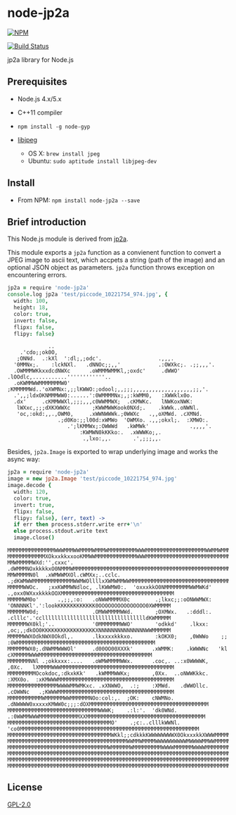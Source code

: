 node-jp2a
=========
[![NPM](https://nodei.co/npm/node-jp2a.png?downloads=true)](https://nodei.co/npm/node-jp2a/)

[![Build Status](https://api.travis-ci.org/zyxar/node-jp2a.svg?branch=master)](https://travis-ci.org/zyxar/node-jp2a)

jp2a library for Node.js


## Prerequisites

- Node.js 4.x/5.x
- C++11 compiler
- `npm install -g node-gyp`
- [libjpeg](http://www.ijg.org)

  - OS X: `brew install jpeg`
  - Ubuntu: `sudo aptitude install libjpeg-dev`

## Install

- From NPM: `npm install node-jp2a --save`

## Brief introduction

This Node.js module is derived from [jp2a](https://github.com/cslarsen/jp2a).

This module exports a `jp2a` function as a convienent function to convert a JPEG image to ascii text, which accpets a string (path of the image) and an optional JSON object as parameters. `jp2a` function throws exception on encountering errors.

```coffeescript
jp2a = require 'node-jp2a'
console.log jp2a 'test/piccode_10221754_974.jpg', {
  width: 100,
  height: 18,
  color: true,
  invert: false,
  flipx: false,
  flipy: false}
```

                 ..
        .'cdo;;ok0O,
       ;ONNd.  .:kXl  ':dl;,;odc'.                  .,,,.
      '0MMNx;.    :lckNXl.   .dNNOc;;,,'            .:OWXkc;. .;;,,,'.
      .OWMMMWKkxxdcdNWXc      .oWMMMWMMKl,;oxdc'     .dWWO'   .lOOdlc,...........''''''''''''..
      .oKWMMWWMMMMMMMW0'       ;KMMMMMWd..'oXWMNx:,;;lKWWO:;odool;,,;;;,,,,,,,,,,,,,,,,,,,;;,'.
      .',,;ldxOKNMMMWW0:......':0WMMMMNx;,;:kWMM0,   :XWWklx0o.
      .dx'     .cKMMWWXl,;;;,,,c0WWMMWX;  .cKMWKc.   lNWKoxNWK:
       lWXxc,;;;dXKXWWXc       ;KWWMWWKook0NXd;.    .kWWk..oNWNl.
       'oc,:okd:,,.,OWM0,     .xWWNWWWk.;0WWXc   .,,oXMWd. .cXMNd.
                    .;d0Ko:;;l00d:xWMWo  'OWMXo. .,,;okxl;.  :XMWO:.
                       .';lKMMWx;:OWWWd   .kWMWk'             .,,,,'.
                           :KWMWN0kKKko:.  .xWWWKo;,.
                            .,lxo:,,.       .',;;;,,.


Besides, `jp2a.Image` is exported to wrap underlying image and works the async way:

```coffeescript
jp2a = require 'node-jp2a'
image = new jp2a.Image 'test/piccode_10221754_974.jpg'
image.decode {
  width: 120,
  color: true,
  invert: true,
  flipx: false,
  flipy: false}, (err, text) ->
  if err then process.stderr.write err+'\n'
  else process.stdout.write text
  image.close()
```

    MMMMMMMMMMMMMMMWWWMMMWWMMMMWMMMWMMMMMMMMMWWWMMMMMMMMMMMMMMMMMMMWWMMWMMMMMMMMMMMMMMMMMMMMMMMMMMMMMMMMMMMMMMMMMMMMMMMMMMMM
    MMMMMMMMMMMMXOkxxkkxxooKMMWWMMMMMMMMMMMMMWWWMMMMMMMMMMMMMMMMMMMMMMMMMMMMMMMMMMMMMMMMMMMMMMMMMMMMMMMMMMMMMMMMMMMMMMMMMMMM
    MMWMMMMMWXd:'',cxxc'. .dWMMMNOxkkkkxO0NMMMWMMMMMMMMMMMMMMMMMMMMMMMMMMMMMMMMMMMMMMMMMMMMMMMMMMMMMMMMMMMMMMMMMMMMMMMMMMMMM
    MMWMMMMN0l  .xWMWWMXOl.cWMXx;..cclc. .;dKWMWWMMMMMMMMMMMMMWWMWOllllxXWMWMMWWMMMMMMMMMMMMMMMMMMMMMMMMMMMMMMMMMMMMMMMMMMMM
    MMMMMWWOc.   ;xxKWMMWNdloc, .lKWWMW0:.  'oxxxkkO0NMMMMMMMMWWMWKd'  .,oxx0WXxxkkkkOOXMMMMMMMMMMMMMMMMMMMMMMMMMMMMMMMMMMMM
    MMMMMWM0o'      .,;;,:o:   .oNWWMMMMX0c        .;lkxc;;:oONWWMWX:   'ONNNNKl'.':lookKKKKKKKKKKKK0OOOOOOOOOOOOOOO0XWMMMMM
    MMMMMMW0d;                 .OMWWMMMMWWd.       ;OXMWx.   .:dddl:.   .clllc'.'ccllllllllllllllllllllllllllllllllldKWMMMMM
    MMMMMMWX0kl;'..            '0MMMMMMMWWO'       'odkkd'    .lkxx:    ,oc;,;dkOO0KKKKKKKKKKKKKKKKKXNNNNNNNNNNNNNNNWWMMMMMM
    MMMMMWWXOdkNWX0Okdl,.      .lkxxxxkkkxo.       :kOKX0;    ,0WWWo    ;;   :0WMMMMMMMMMMMMMMMMMMMMMMMMMMMMMMMMMMMMMMMMMMMM
    MMMMMMWX0;.dNWMMWWWOl'     .d00OO00XXXk'      .xWMMK:    .kWWWNc   'kl    cXMMMMMWWWMMMMMMMMMMMMMMMMMMMMMMMMMMMMMMMMMMMM
    MMMMMMMNNl .;okkxxx:....   .oWMWMMMMWWx.      .coc,. ..:x0WWWWK,   ,0Xc.   lXMMMMWWWMMMMMMMMMMMMMMMMMMMMMMMMMMMMMMMMMMMM
    MMMMMMMMMOcokdoc,:dkxkKk'   .kWMMMWWKx;       ,0Xx.  ..oNWWKkkc.   :XMX0o.  :xKMWWWMMMMMMMMMMMMMMMMMMMMMMMMMMMMMMMMMMMMM
    MMMMMMMMMMMMMMMMWWWWMMWMKxc. .xXNWWO,  .:;    :XMWd.   .dWWOllc.   .cOWWNc   .;KWWWMMMMMMMMMMMMMMMMMMMMMMMMMMMMMMMMMMMMM
    MMMMMMMMMMMWMMMMMMWWMMMMMMNOo:col:,.  ;OK:    cNWMNo.   .dNWWWW0xxxxxKMWW0c;;;:dOXMMMMMMMMMMMMMMMMMMMMMMMMMMMMMMMMMMMMMM
    MMMMMMMMMMMMMMMMMMMMMMMMMMMMMWWWK;    .:l:'.  'dk0WNd.   .:0WWMMWWWMMMMMMMMMMMMMXXMMMMMMMMMMMMMMMMMMMMMMMMMMMMMMMMMMMMMM
    MMMMMMMMMMMMMMMMMMMMMMMMMMMMMMMMMO'    .;c:..clllkWWNl.    'co0MMMMMMMMMMMMMMMMMMMMMMMMMMMMMMMMMMMMMMMMMMMMMMMMMMMMMMMMM
    MMMMMMMMMMMMMMMMMMMMMMMMMMMMMMMMMWKkl;;cdkkkKWWWWWWWWX0OkxxxkkXWWWMMMMMMMMMMMMMMMMMMMMMMMMMMMMMMMMMMMMMMMMMMMMMMMMMMMMMM
    MMMMMMMMMMMMMMMMMMMMMMMMMMMMMMMMMMMMMMWWMMWMMMMWWWWWWWWWWMWWWWMMWWMMMMMMMMMMMMMMMMMMMMMMMMMMMMMMMMMMMMMMMMMMMMMMMMMMMMMM
    MMMMMMMMMMMMMMMMMMMMMMMMMMMMMMMMWMMMMMMWMMMMMMMMMWWWWMMMMMMWWWWMMMMMMMMMMMMMMMMMMMMMMMMMMMMMMMMMMMMMMMMMMMMMMMMMMMMMMMMM
    MMMMMMMMMMMMMMMMMMMMMMMMMMMMMMMMMMMMMMMMMMMMMMMMMMMMMMMMMMMMMMMMMMMMMMMMMMMMMMMMMMMMMMMMMMMMMMMMMMMMMMMMMMMMMMMMMMMMMMMM
    MMMMMMMMMMMMMMMMMMMMMMMMMMMMMMMMMMMMMMMMMMMMMMMMMMMMMMMMMMMMMMMMMMMMMMMMMMMMMMMMMMMMMMMMMMMMMMMMMMMMMMMMMMMMMMMMMMMMMMMM
    MMMMMMMMMMMMMMMMMMMMMMMMMMMMMMMMMMMMMMMMMMMMMMMMMMMMMMMMMMMMMMMMMMMMMMMMMMMMMMMMMMMMMMMMMMMMMMMMMMMMMMMMMMMMMMMMMMMMMMMM


## License
[GPL-2.0](http://opensource.org/licenses/GPL-2.0)
